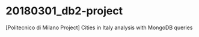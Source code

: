 # 20180301_db2-project
[Politecnico di Milano Project] Cities in Italy analysis with MongoDB queries
